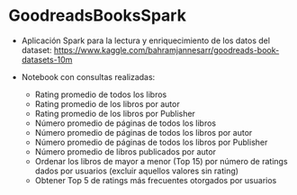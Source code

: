# GoodreadsBooksSpark


- Aplicación Spark para la lectura y enriquecimiento de los datos del dataset: https://www.kaggle.com/bahramjannesarr/goodreads-book-datasets-10m

- Notebook con consultas realizadas:
   - Rating promedio de todos los libros
   - Rating promedio de los libros por autor
   - Rating promedio de los libros por Publisher
   - Número promedio de páginas de todos los libros
   - Número promedio de páginas de todos los libros por autor
   - Número promedio de páginas de todos los libros por Publisher
   - Número promedio de libros publicados por autor
   - Ordenar los libros de mayor a menor (Top 15) por número de ratings dados por usuarios (excluir aquellos valores sin rating)
   - Obtener Top 5 de ratings más frecuentes otorgados por usuarios


